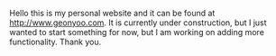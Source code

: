 Hello this is my personal website and it can be found at http://www.geonyoo.com. It is currently under construction, but I just wanted to start something for now, but I am working on adding more functionality. Thank you.
